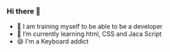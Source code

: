 ### Hi there 👋

- 🔭 I am training myself to be able to be a developer
- 🌱 I’m currently learning html, CSS and Jaca Script
- 😄 I'm a Keyboard addict

